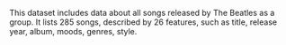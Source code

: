 This dataset includes data about all songs released by The Beatles as a group.
It lists 285 songs, described by 26 features, such as title, release year,
 album, moods, genres, style.


